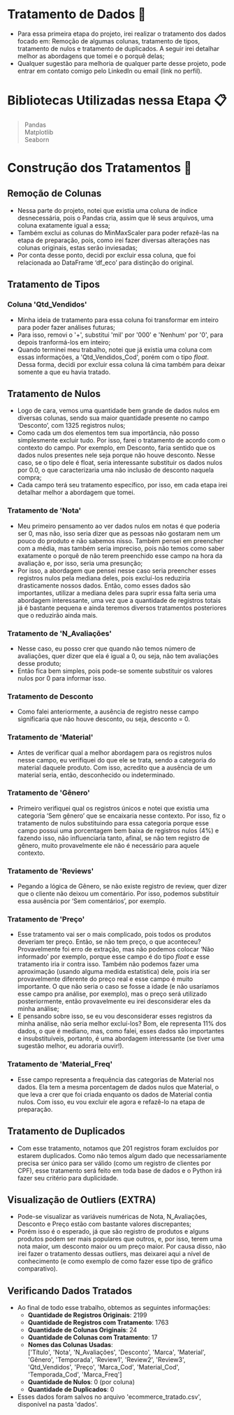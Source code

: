 # Tratamento de Dados 🎲
- Para essa primeira etapa do projeto, irei realizar o tratamento dos dados focado em: Remoção de algumas colunas, tratamento de tipos, tratamento de nulos e
tratamento de duplicados. A seguir irei detalhar melhor as abordagens que tomei e o porquê delas;
- Qualquer sugestão para melhoria de qualquer parte desse projeto, pode entrar em contato comigo pelo LinkedIn ou email (link no perfil).
# Bibliotecas Utilizadas nessa Etapa 📋
> Pandas <br>
> Matplotlib <br>
> Seaborn
# Construção dos Tratamentos 🔧
## Remoção de Colunas
- Nessa parte do projeto, notei que existia uma coluna de índice desnecessária, pois o Pandas cria, assim que lê seus arquivos, uma coluna exatamente igual a essa;
- Também exclui as colunas do MinMaxScaler para poder refazê-las na etapa de preparação, pois, como irei fazer diversas alterações nas colunas originais, estas serão inviesadas;
- Por conta desse ponto, decidi por excluir essa coluna, que foi relacionada ao DataFrame ‘df_eco’ para distinção do original.
## Tratamento de Tipos
### Coluna 'Qtd_Vendidos'
- Minha ideia de tratamento para essa coluna foi transformar em inteiro para poder fazer análises futuras;
- Para isso, removi o '+', substitui 'mil' por '000' e 'Nenhum' por '0', para depois tranformá-los em inteiro; 
- Quando terminei meu trabalho, notei que já existia uma coluna com essas informações, a 'Qtd_Vendidos_Cod', porém com o tipo *float*. Dessa forma, decidi por excluir essa coluna lá cima também para deixar somente a que eu havia tratado.
## Tratamento de Nulos
- Logo de cara, vemos uma quantidade bem grande de dados nulos em diversas colunas, sendo sua maior quantidade presente no campo ‘Desconto’, com 1325 registros nulos;
- Como cada um dos elementos tem sua importância, não posso simplesmente excluir tudo. Por isso, farei o tratamento de acordo com o contexto do campo. Por exemplo, em Desconto, faria sentido que os dados nulos presentes nele seja porque não houve desconto. Nesse caso, se o tipo dele é float, seria interessante substituir os dados nulos por 0.0, o que caracterizaria uma não inclusão de desconto naquela compra;
- Cada campo terá seu tratamento específico, por isso, em cada etapa irei detalhar melhor a abordagem que tomei.
### Tratamento de 'Nota'
- Meu primeiro pensamento ao ver dados nulos em notas é que poderia ser 0, mas não, isso seria dizer que as pessoas não gostaram nem um pouco do produto e não sabemos nisso. Também pensei em preencher com a média, mas também seria impreciso, pois não temos como saber exatamente o porquê de não terem preenchido esse campo na hora da avaliação e, por isso, seria uma presunção;
-  Por isso, a abordagem que pensei nesse caso seria preencher esses registros nulos pela mediana deles, pois excluí-los reduziria drasticamente nossos dados. Então, como esses dados são importantes, utilizar a mediana deles para suprir essa falta seria uma abordagem interessante, uma vez que a quantidade de registros totais já é bastante pequena e ainda teremos diversos tratamentos posteriores que o reduzirão ainda mais.
### Tratamento de 'N_Avaliações'
- Nesse caso, eu posso crer que quando não temos número de avaliações, quer dizer que ela é igual a 0, ou seja, não tem avaliações desse produto;
- Então fica bem simples, pois pode-se somente substituir os valores nulos por 0 para informar isso.
### Tratamento de Desconto
- Como falei anteriormente, a ausência de registro nesse campo significaria que não houve desconto, ou seja, desconto = 0.
### Tratamento de 'Material'
- Antes de verificar qual a melhor abordagem para os registros nulos nesse campo, eu verifiquei do que ele se trata, sendo a categoria do material daquele produto. Com isso, acredito que a ausência de um material seria, então, desconhecido ou indeterminado.
### Tratamento de 'Gênero'
- Primeiro verifiquei qual os registros únicos e notei que existia uma categoria ‘Sem gênero’ que se encaixaria nesse contexto. Por isso, fiz o tratamento de nulos substituindo para essa categoria porque esse campo possui uma porcentagem bem baixa de registros nulos (4%) e fazendo isso, não influenciaria tanto, afinal, se não tem registro de gênero, muito provavelmente ele não é necessário para aquele contexto.
### Tratamento de 'Reviews'
- Pegando a lógica de Gênero, se não existe registro de review, quer dizer que o cliente não deixou um comentário. Por isso, podemos substituir essa ausência por ‘Sem comentários’, por exemplo.
### Tratamento de 'Preço'
- Esse tratamento vai ser o mais complicado, pois todos os produtos deveriam ter preço. Então, se não tem preço, o que aconteceu? Provavelmente foi erro de extração, mas não podemos colocar ‘Não informado’ por exemplo, porque esse campo é do tipo *float* e esse tratamento iria ir contra isso. Também não podemos fazer uma aproximação (usando alguma medida estatística) dele, pois iria ser provavelmente diferente do preço real e esse campo é muito importante. O que não seria o caso se fosse a idade (e não usaríamos esse campo pra análise, por exemplo), mas o preço será utilizado posteriormente, então provavelmente eu irei desconsiderar eles da minha análise;
- E pensando sobre isso, se eu vou desconsiderar esses registros da minha análise, não seria melhor excluí-los? Bom, ele representa 11% dos dados, o que é mediano, mas, como falei, esses dados são importantes e insubstituíveis, portanto, é uma abordagem interessante (se tiver uma sugestão melhor, eu adoraria ouvir!).
### Tratamento de 'Material_Freq'
- Esse campo representa a frequência das categorias de Material nos dados. Ela tem a mesma porcentagem de dados nulos que Material, o que leva a crer que foi criada enquanto os dados de Material contia nulos. Com isso, eu vou excluir ele agora e refazê-lo na etapa de preparação.
## Tratamento de Duplicados
- Com esse tratamento, notamos que 201 registros foram excluídos por estarem duplicados. Como não temos algum dado que necessariamente precisa ser único para ser válido (como um registro de clientes por CPF), esse tratamento será feito em toda base de dados e o Python irá fazer seu critério para duplicidade.
## Visualização de Outliers (EXTRA)
- Pode-se visualizar as variáveis numéricas de Nota, N_Avaliações, Desconto e Preço estão com bastante valores discrepantes;
- Porém isso é o esperado, já que são registro de produtos e alguns produtos podem ser mais populares que outros, e, por isso, terem uma nota maior, um desconto maior ou um preço maior. Por causa disso, não irei fazer o tratamento dessas outliers, mas deixarei aqui a nível de conhecimento (e como exemplo de como fazer esse tipo de gráfico comparativo).
## Verificando Dados Tratados 
- Ao final de todo esse trabalho, obtemos as seguintes informações:
  - **Quantidade de Registros Originais**: 2199
  - **Quantidade de Registros com Tratamento**: 1763
  - **Quantidade de Colunas Originais**: 24
  - **Quantidade de Colunas com Tratamento**: 17
  - **Nomes das Colunas Usadas**:<br> ['Título', 'Nota', 'N_Avaliações', 'Desconto', 'Marca', 'Material', 'Gênero', 'Temporada', 'Review1', 'Review2', 'Review3', 'Qtd_Vendidos', 'Preço', 'Marca_Cod', 'Material_Cod', 'Temporada_Cod', 'Marca_Freq']
  - **Quantidade de Nulos**: 0 (por coluna)
  - **Quantidade de Duplicados**: 0
- Esses dados foram salvos no arquivo 'ecommerce_tratado.csv', disponível na pasta 'dados'. 
